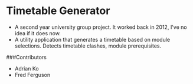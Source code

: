 Timetable Generator
===================

- A second year university group project. It worked back in 2012, I've no idea if it does now. 
- A utility application that generates a timetable based on module selections. Detects timetable clashes, module prerequisites.

###Contributors
- Adrian Ko
- Fred Ferguson
